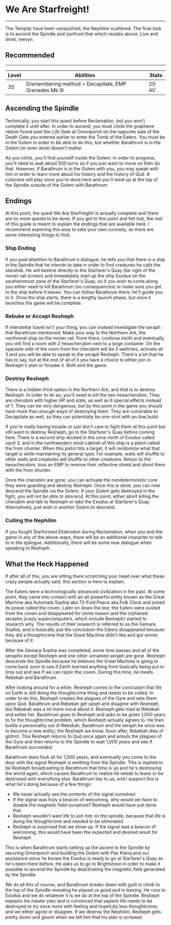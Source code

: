 # We Are Starfreight!

---

The Templar have been vanquished, the Nephilim scattered. The final task is to ascend the Spindle and confront that which resides above. Live and drink, mevyn.

<div class="section-info">

## Recommended

---

| Level | Abilities                                             | Stats |
| ----- | ----------------------------------------------------- | ----- |
| 35    | Dismembering method + Decapitate, EMP Grenades Mk III | 20 AV |

</div>

## Ascending the Spindle

Technically, you start this quest before Reclamation, but you won't complete it until after. In order to ascend, you must climb the graphene ribbon found past the Life Gate at Omonporch on the opposite side of the Death Gate you entered earlier to enter the Tomb of the Eaters. You must be in the Golem in order to be able to do this, but whether Barathrum is in the Golem (or even alive) doesn't matter.

As you climb, you'll find yourself inside the Golem. In order to progress, you'll need to wait about 500 turns so if you just want to move on then do that. However, if Barathrum is in the Golem with you, you may speak with him in order to learn more about his history and the history of Qud. A cutscene will play once you're done here and you'll wind up at the top of the Spindle outside of the Golem with Barathrum.

## Endings

At this point, the quest We Are Starfreight! is actually complete and there are no more quests to be done. If you got to this point and felt lost, the rest of this guide is meant to explain the endings that are available here. I recommend exploring this area to sate your own curiosity, as there are some interesting things to find.

### Ship Ending

If you paid attention to Barathrum's dialogue, he tells you that there is a ship in the Spindle that he intends to take in order to find creatures he calls the starshiib. He will beeline directly to the Starfarer's Quay (far right of the mover rail screen) and immediately start up the ship Exodus on the southernmost zone of the Starfarer's Quay, so if you wish to come along you either need to kill Barathrum (no consequences) or make sure you get to the ship before it leaves. You can follow Barathrum there; he'll guide you to it. Once the ship starts, there is a lengthy launch phase, but once it launches the game will be complete.

### Rebuke or Accept Resheph

If interstellar travel isn't your thing, you can instead investigate the seraph that Barathrum mentioned. Make your way to the Northern Ark, the northmost stop on the mover rail. From there, continue north and eventually you will find a room with 2 hexacherubim next to a large container. On the opposite side of the room from the cherubim will be 3 switches, activate all 3 and you will be able to speak to the seraph Resheph. There's a lot that he has to say, but at the end of all of it you have a choice to either join in Resheph's plan or forsake it. Both end the game.

### Destroy Resheph

There is a hidden third option in the Northern Ark, and that is to destroy Resheph. In order to do so, you'll need to kill the two hexacherubim. They are cherubim with higher HP and stats, as well as 6 special effects instead of 1. They can be very dangerous, but by this point in the game you should have more than enough ways of destroying them. They are vulnerable to Decapitate as well, so they can potentially be one-shot with an Axe build.

If you're really having trouble or just don't care to fight them at this point but still want to destroy Resheph, go to the Starfarer's Quay before coming here. There is a second ship docked in the zone north of Exodus called vqvtl 3, and in the northwestern most cabinet of this ship is a pistol called the from shunter. When this pistol hits a target, it will randomize what that target is while maintaining its general type. For example, walls will shuffle to other walls and creatures will shuffle to other creatures. Return to the hexacherubim, toss an EMP to remove their reflective shield and shoot them with the from shunter.

Once the cherubim are gone, you can activate the nondeterministic core they were guarding and destroy Resheph. Once this is done, you can now descend the Spindle via the Golem. If your Golem gets destroyed in the fight, _you will not be able to descend_. At this point, either abort killing the cherubim and talk to Resheph or take the Exodus at Starfarer's Quay. Alternatively, just wish in another Golem to descend.

### Culling the Nephilim

If you fought Starformed Ehalcodon during Reclamation, when you end the game in any of the above ways, there will be an additional character to talk to in the epilogue. Additionally, there will be some new dialogue when speaking to Resheph.

## What the Heck Happened

If after all of this, you are sitting there scratching your head over what these crazy people actually said, this section is here to explain.

The Eaters were a technologically advanced civilization in the past. At some point, they came into contact with an all-powerful entity known as the Great Machine aka Automata Sophia aka 72-Fold Peace aka Folk Clock and joined its posse called the coven. Later on down the line, the Eaters were ousted from the coven and disappeared for some reason and the orphaned seraphs (crazy supercomputers, which include Resheph) started to research why. The results of their research is referred to as the Gemara Sophia, and is basically just the conclusion the Eaters disappeared because they did a thoughtcrime that the Great Machine didn't like and got smote because of it.

After the Gemara Sophia was completed, some time passes and all of the seraphs except Resheph and one other unnamed seraph are gone. Resheph descends the Spindle because he believes the Great Machine is going to come back soon to see if Earth learned anything from basically being put in time out and see if we can rejoin the coven. During this time, he meets Rebekah and Barathrum.

After looking around for a while, Resheph comes to the conclusion that life on Earth is still doing the thoughtcrime thing and needs to be culled. In order to do this, Resheph creates the plagues of the Gyre and sets them upon Qud. Barathrum and Rebekah get upset and disagree with Resheph, but Rebekah was a lot more vocal about it. Resheph gets mad at Rebekah and exiles her. Barathrum goes to Resheph and asks to be given 1,000 years to fix the thoughtcrime problem, which Resheph actually agrees to. He then builds a personality out of Rebekah, Barathrum and the seraph he once was to become a new entity; the Resheph we know. Soon after, Rebekah dies of glotrot. This Resheph returns to Qud once again and annuls the plagues of the Gyre and then returns to the Spindle to wait 1,000 years and see if Barathrum succeeded.

Barathrum does fuck all for 1,000 years, and eventually you come to the door with the signal Resheph is emitting from the Spindle. This is implied to be Resheph broadcasting to Barathrum that time is up and he's destroying the world again, which causes Barathrum to realize he needs to leave or be destroyed with everything else. Barathrum lies to us, and I suspect this is what he's doing because of a few things:

-   We never actually see the contents of the signal ourselves
-   If the signal was truly a beacon of welcoming, why would we have to disable the magnetic field ourselves? Resheph would have just done that
-   Resheph wouldn't want life to join him on the spindle, because that life is doing the thoughtcrime and needed to be eliminated
-   Resheph is surprised that we show up. If the signal was a beacon of welcoming, this would have been the expected and desired result for Resheph

This is when Barathrum starts setting up the ascent to the Spindle by securing Omonporch and building the Golem with Pax Klanq and our assistance since he knows the Exodus is ready to go at Starfarer's Quay as he's been there before. He asks us to go to Brightsheol in order to make it possible to ascend the Spindle by deactivating the magnetic field generated by the Spindle.

We do all this of course, and Barathrum breaks down with guilt in climb to the top of the Spindle revealing he played us good and is leaving. He runs to Exodus and we do whatever it is we do at the top of the Spindle. Resheph explains his master plan and is convinced that sapient life needs to be destroyed to try once more with feeling and hopefully less thoughtcrime, and we either agree or disagree. If we destroy the Nephilim, Resheph gets pretty doom and gloom when we tell him that his plan is screwed.
